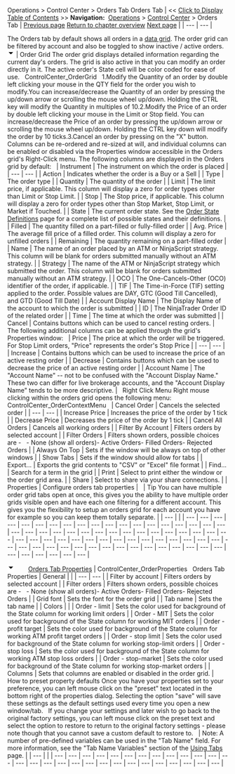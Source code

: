 ﻿
Operations \> Control Center \> Orders Tab
Orders Tab
| \<\< [Click to Display Table of Contents](orders_tab.md) \>\> **Navigation:**     [Operations](operations.md) \> [Control Center](control_center.md) \> Orders Tab | [Previous page](help_menu.md) [Return to chapter overview](control_center.md) [Next page](strategies_tab.md) |
| --- | --- |

The Orders tab by default shows all orders in a [data grid](data_grids.md). The order grid can be filtered by account and also be toggled to show inactive / active orders.
![tog_minus](tog_minus.gif)
| Order Grid The order grid displays detailed information regarding the current day's orders. The grid is also active in that you can modify an order directly in it. The active order's State cell will be color coded for ease of use.   ControlCenter_OrderGrid   1\.Modify the Quantity of an order by double left clicking your mouse in the QTY field for the order you wish to modify.You can increase/decrease the Quantity of an order by pressing the up/down arrow or scrolling the mouse wheel up/down. Holding the CTRL key will modify the Quantity in multiples of 10\.2\.Modify the Price of an order by double left clicking your mouse in the Limit or Stop field. You can increase/decrease the Price of an order by pressing the up/down arrow or scrolling the mouse wheel up/down. Holding the CTRL key down will modify the order by 10 ticks.3\.Cancel an order by pressing on the "X" button.  Columns can be re\-ordered and re\-sized at will, and individual columns can be enabled or disabled via the Properties window accessible in the Orders grid's Right\-Click menu. The following columns are displayed in the Orders grid by default:     | Instrument | The instrument on which the order is placed | | --- | --- | | Action | Indicates whether the order is a Buy or a Sell | | Type | The order type | | Quantity | The quantity of the order | | Limit | The limit price, if applicable. This column will display a zero for order types other than Limit or Stop Limit. | | Stop | The Stop price, if applicable. This column will display a zero for order types other than Stop Market, Stop Limit, or Market if Touched. | | State | The current order state. See the [Order State Definitions](order_state_definitions.md) page for a complete list of possible states and their definitions. | | Filled | The quantity filled on a part\-filled or fully\-filled order | | Avg. Price | The average fill price of a filled order. This column will display a zero for unfilled orders | | Remaining | The quantity remaining on a part\-filled order | | Name | The name of an order placed by an ATM or NinjaScript strategy. This column will be blank for orders submitted manually without an ATM strategy. | | Strategy | The name of the ATM or NinjaScript strategy which submitted the order. This column will be blank for orders submitted manually without an ATM strategy. | | OCO | The One\-Cancels\-Other (OCO) identifier of the order, if applicable. | | TIF | The Time\-in\-Force (TIF) setting applied to the order. Possible values are DAY, GTC (Good Till Cancelled), and GTD (Good Till Date) | | Account Display Name | The Display Name of the account to which the order is submitted | | ID | The NinjaTrader Order ID of the related order | | Time | The time at which the order was submitted | | Cancel | Contains buttons which can be used to cancel resting orders. |      The following additional columns can be applied through the grid's Properties window:     | Price | The price at which the order will be triggered. For Stop Limit orders, "Price" represents the order's Stop Price | | --- | --- | | Increase | Contains buttons which can be used to increase the price of an active resting order | | Decrease | Contains buttons which can be used to decrease the price of an active resting order | | Account Name | The "Account Name" \-\- not to be confused with the "Account Display Name." These two can differ for live brokerage accounts, and the "Account Display Name" tends to be more descriptive. |      Right Click Menu Right mouse clicking within the orders grid opens the following menu:   ControlCenter_OrderContextMenu     | Cancel Order | Cancels the selected order | | --- | --- | | Increase Price | Increases the price of the order by 1 tick | | Decrease Price | Decreases the price of the order by 1 tick | | Cancel All Orders | Cancels all working orders | | Filter By Account | Filters orders by selected account | | Filter Orders | Filters shown orders, possible choices are \-    - None (show all orders)- Active Orders- Filled Orders- Rejected Orders | | Always On Top | Sets if the window will be always on top of other windows | | Show Tabs | Sets if the window should allow for tabs | | Export... | Exports the grid contents to "CSV" or "Excel" file format | | Find... | Search for a term in the grid | | Print | Select to print either the window or the order grid area. | | Share | Select to share via your share connections. | | Properties | Configure orders tab properties |        | Tip You can have multiple order grid tabs open at once, this gives you the ability to have multiple order grids visible open and have each one filtering for a different account. This gives you the flexibility to setup an orders grid for each account you have for example so you can keep them totally separate. | | --- | |
| --- | --- | --- | --- | --- | --- | --- | --- | --- | --- | --- | --- | --- | --- | --- | --- | --- | --- | --- | --- | --- | --- | --- | --- | --- | --- | --- | --- | --- | --- | --- | --- | --- | --- | --- | --- | --- | --- | --- | --- | --- | --- | --- | --- | --- | --- | --- | --- | --- | --- | --- | --- | --- | --- | --- | --- | --- | --- | --- | --- | --- | --- | --- | --- | --- | --- | --- | --- | --- | --- | --- | --- |

![tog_minus](tog_minus.gif)        [Orders Tab Properties](javascript:HMToggle('toggle','OrdersTabProperties','OrdersTabProperties_ICON'))
| ControlCenter_OrderProperties   Orders Tab Properties   | General |  | | --- | --- | | Filter by account | Filters orders by selected account | | Filter orders | Filters shown orders, possible choices are \-    - None (show all orders)- Active Orders- Filled Orders- Rejected Orders | | Grid font | Sets the font for the order grid | | Tab name | Sets the tab name | | Colors |  | | Order \- limit | Sets the color used for background of the State column for working limit orders | | Order \- MIT | Sets the color used for background of the State column for working MIT orders | | Order \- profit target | Sets the color used for background of the State column for working ATM profit target orders | | Order \- stop limit | Sets the color used for background of the State column for working stop\-limit orders | | Order \- stop loss | Sets the color used for background of the State column for working ATM stop loss orders | | Order \- stop\-market | Sets the color used for background of the State column for working stop\-market orders | | Columns | Sets that columns are enabled or disabled in the order grid. |      How to preset property defaults Once you have your properties set to your preference, you can left mouse click on the "preset" text located in the bottom right of the properties dialog. Selecting the option "save" will save these settings as the default settings used every time you open a new window/tab.   If you change your settings and later wish to go back to the original factory settings, you can left mouse click on the preset text and select the option to restore to return to the original factory settings \- please note though that you cannot save a custom default to restore to.     | Note: A number of pre\-defined variables can be used in the "Tab Name" field. For more information, see the "Tab Name Variables" section of the [Using Tabs](using_tabs.md) page. | | --- | |
| --- | --- | --- | --- | --- | --- | --- | --- | --- | --- | --- | --- | --- | --- | --- | --- | --- | --- | --- | --- | --- | --- | --- | --- | --- | --- | --- | --- |

